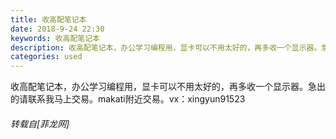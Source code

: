 ```yaml
---
title: 收高配笔记本
date: 2018-9-24 22:30
keywords: 收高配笔记本
description: 收高配笔记本，办公学习编程用，显卡可以不用太好的，再多收一个显示器。急出的请联系我马上交易。makati附近交易。vx：xingyun91523
categories: used
---
```

<td class="t_f" id="postmessage_1874088">

收高配笔记本，办公学习编程用，显卡可以不用太好的，再多收一个显示器。急出的请联系我马上交易。makati附近交易。vx：xingyun91523</td>
###### 转载自[菲龙网]